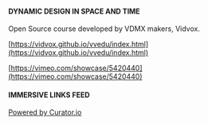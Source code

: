 #### DYNAMIC DESIGN IN SPACE AND TIME

Open Source course developed by VDMX makers, Vidvox.

[https://vidvox.github.io/vvedu/index.html](https://vidvox.github.io/vvedu/index.html)	

[https://vimeo.com/showcase/5420440](https://vimeo.com/showcase/5420440)


#### IMMERSIVE LINKS FEED

<!-- Place <div> tag where you want the feed to appear -->
<div id="curator-feed-immersive-layout"><a href="https://curator.io" target="_blank" class="crt-logo crt-tag">Powered by Curator.io</a></div>
<!-- The Javascript can be moved to the end of the html page before the </body> tag -->
<script type="text/javascript">
/* curator-feed-immersive-layout */
(function(){
var i, e, d = document, s = "script";i = d.createElement("script");i.async = 1;
i.src = "https://cdn.curator.io/published/8b133885-2e76-431e-befa-b9e16a39c3b0.js";
e = d.getElementsByTagName(s)[0];e.parentNode.insertBefore(i, e);
})();
</script>